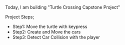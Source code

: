 Today, I am building "Turtle Crossing Capstone Project"

Project Steps;

- Step1: Move the turtle with keypress
- Step2: Create and Move the cars
- Step3: Detect Car Collision with the player
